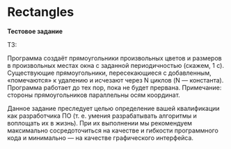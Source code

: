 # Rectangles
**Тестовое задание**

ТЗ:

Программа создаёт прямоугольники произвольных цветов и размеров в произвольных местах окна с заданной периодичностью (скажем, 1 с). Существующие прямоугольники, пересекающиеся с добавленным, «помечаются» к удалению и исчезают через N циклов (N — константа). Программа работает до тех пор, пока не будет прервана.
Примечание: стороны прямоугольников параллельны осям координат.


Данное задание преследует целью определение вашей квалификации как разработчика ПО (т. е. умения разрабатывать алгоритмы и воплощать их в жизнь). При их выполнении мы рекомендуем максимально сосредоточиться на качестве и гибкости программного кода и минимально — на качестве графического интерфейса.
